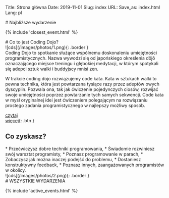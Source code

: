 Title: Strona główna
Date: 2019-11-01
Slug: index
URL:
Save_as: index.html
Lang: pl

<section class="red" markdown="1">
<div>
# Najbliższe wydarzenie

{% include 'closest_event.html' %}

</div>
</section>

<section markdown="1">
<div>
# Co to jest Coding Dojo?

<div class="col-2-1" markdown="1">
![cds](/images/photos/1.png){: .border }
</div>

<div class="col-2-2" markdown="1">
Coding Dojo to spotkanie służące wspólnemu doskonaleniu umiejętności programistycznych. Nazwa wywodzi się od japońskiego określenia dōjō oznaczającego miejsce treningu i głębokiej medytacji, w którym spotykali się adepci sztuk walki i buddyjscy mnisi zen.

W trakcie coding dojo rozwiązujemy code kata. Kata w sztukach walki to pewna technika, która jest powtarzana tysiące razy przez adeptów owych dyscyplin. Pozwala ona, tak jak ćwiczenie pojedynczych ciosów, rozwijać swoje umiejętności poprzez powtarzanie tych samych sekwencji. Code kata w myśl oryginalnej idei jest ćwiczeniem polegającym na rozwiązaniu prostego zadania programistycznego w najlepszy możliwy sposób.

[czytaj <br/> więcej](?){: .btn } 
</div>

</div>
</section>

<section class="red pattern" markdown="1">
<div>

# Co zyskasz?

<div class="col-2-1" markdown="1">
* Przećwiczysz dobre techniki programowania,
* Świadomie rozwiniesz swój warsztat programisty,
* Poznasz programowanie w parach, <!--- xD -->
* Zobaczysz jak można inaczej podejść do problemu,
* Dostaniesz konstruktywny feedback,
* Poznasz innych, zaangażowanych programistów w okolicy.
</div>

<div class="col-2-2" markdown="1">
![cds](/images/photos/2.png){: .border }
</div>

</div>
</section>

<section markdown="1">
<div>
# WSZYSTKIE WYDARZENIA

{% include 'active_events.html' %}

</div>
</section>
